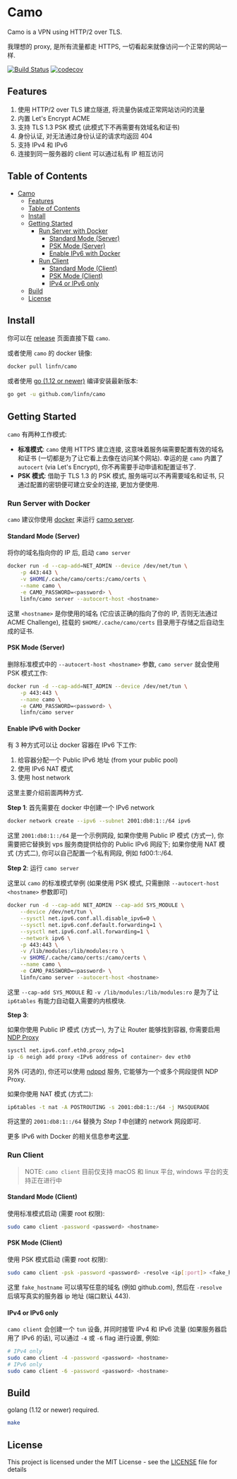 # Camo

Camo is a VPN using HTTP/2 over TLS.

我理想的 proxy, 是所有流量都走 HTTPS, 一切看起来就像访问一个正常的网站一样.

[![Build Status](https://travis-ci.com/linfn/camo.svg?branch=master)](https://travis-ci.com/linfn/camo)
[![codecov](https://codecov.io/gh/linfn/camo/branch/master/graph/badge.svg)](https://codecov.io/gh/linfn/camo)

## Features

1. 使用 HTTP/2 over TLS 建立隧道, 将流量伪装成正常网站访问的流量
2. 内置 Let's Encrypt ACME
3. 支持 TLS 1.3 PSK 模式 (此模式下不再需要有效域名和证书)
4. 身份认证, 对无法通过身份认证的请求均返回 404
5. 支持 IPv4 和 IPv6
6. 连接到同一服务器的 client 可以通过私有 IP 相互访问

## Table of Contents

- [Camo](#camo)
  - [Features](#features)
  - [Table of Contents](#table-of-contents)
  - [Install](#install)
  - [Getting Started](#getting-started)
    - [Run Server with Docker](#run-server-with-docker)
      - [Standard Mode (Server)](#standard-mode-server)
      - [PSK Mode (Server)](#psk-mode-server)
      - [Enable IPv6 with Docker](#enable-ipv6-with-docker)
    - [Run Client](#run-client)
      - [Standard Mode (Client)](#standard-mode-client)
      - [PSK Mode (Client)](#psk-mode-client)
      - [IPv4 or IPv6 only](#ipv4-or-ipv6-only)
  - [Build](#build)
  - [License](#license)

## Install

你可以在 [release](https://github.com/linfn/camo/releases) 页面直接下载 `camo`.

或者使用 `camo` 的 docker 镜像:

```sh
docker pull linfn/camo
```

或者使用 [go (1.12 or newer)](https://golang.org) 编译安装最新版本:

```sh
go get -u github.com/linfn/camo
```

## Getting Started

`camo` 有两种工作模式:

- **标准模式**: `camo` 使用 HTTPS 建立连接, 这意味着服务端需要配置有效的域名和证书 (一切都是为了让它看上去像在访问某个网站).
幸运的是 `camo` 内置了 `autocert` (via Let's Encrypt), 你不再需要手动申请和配置证书了.
- **PSK 模式**: 借助于 TLS 1.3 的 PSK 模式, 服务端可以不再需要域名和证书, 只通过配置的密钥便可建立安全的连接, 更加方便使用.

### Run Server with Docker

`camo` 建议你使用 [docker](https://get.docker.com/) 来运行 [camo server](https://hub.docker.com/r/linfn/camo).

#### Standard Mode (Server)

将你的域名指向你的 IP 后, 启动 `camo server`

```sh
docker run -d --cap-add=NET_ADMIN --device /dev/net/tun \
    -p 443:443 \
    -v $HOME/.cache/camo/certs:/camo/certs \
    --name camo \
    -e CAMO_PASSWORD=<password> \
    linfn/camo server --autocert-host <hostname>
```

这里 `<hostname>` 是你使用的域名 (它应该正确的指向了你的 IP, 否则无法通过 ACME Challenge), 挂载的 `$HOME/.cache/camo/certs` 目录用于存储之后自动生成的证书.

#### PSK Mode (Server)

删除标准模式中的 `--autocert-host <hostname>` 参数, `camo server` 就会使用 PSK 模式工作:

```sh
docker run -d --cap-add=NET_ADMIN --device /dev/net/tun \
    -p 443:443 \
    --name camo \
    -e CAMO_PASSWORD=<password> \
    linfn/camo server
```

#### Enable IPv6 with Docker

有 3 种方式可以让 docker 容器在 IPv6 下工作:

1. 给容器分配一个 Public IPv6 地址 (from your public pool)
2. 使用 IPv6 NAT 模式
3. 使用 host network

这里主要介绍前面两种方式.

**Step 1**: 首先需要在 docker 中创建一个 IPv6 network

```sh
docker network create --ipv6 --subnet 2001:db8:1::/64 ipv6
```

这里 `2001:db8:1::/64` 是一个示例网段, 如果你使用 Public IP 模式 (方式一), 你需要把它替换到 vps 服务商提供给你的 Public IPv6 网段下;
如果你使用 NAT 模式 (方式二), 你可以自己配置一个私有网段, 例如 fd00:1::/64.

**Step 2**: 运行 `camo server`

这里以 `camo` 的标准模式举例 (如果使用 PSK 模式, 只需删除 `--autocert-host <hostname>` 参数即可)

```sh
docker run -d --cap-add NET_ADMIN --cap-add SYS_MODULE \
    --device /dev/net/tun \
    --sysctl net.ipv6.conf.all.disable_ipv6=0 \
    --sysctl net.ipv6.conf.default.forwarding=1 \
    --sysctl net.ipv6.conf.all.forwarding=1 \
    --network ipv6 \
    -p 443:443 \
    -v /lib/modules:/lib/modules:ro \
    -v $HOME/.cache/camo/certs:/camo/certs \
    --name camo \
    -e CAMO_PASSWORD=<password> \
    linfn/camo server --autocert-host <hostname>
```

这里 `--cap-add SYS_MODULE` 和 `-v /lib/modules:/lib/modules:ro` 是为了让 `ip6tables` 有能力自动载入需要的内核模块.

**Step 3**:

如果你使用 Public IP 模式 (方式一), 为了让 Router 能够找到容器, 你需要启用 [NDP Proxy](https://en.wikipedia.org/wiki/Neighbor_Discovery_Protocol)

```sh
sysctl net.ipv6.conf.eth0.proxy_ndp=1
ip -6 neigh add proxy <IPv6 address of container> dev eth0
```

另外 (可选的), 你还可以使用 [ndppd](https://github.com/DanielAdolfsson/ndppd) 服务, 它能够为一个或多个网段提供 NDP Proxy.

如果你使用 NAT 模式 (方式二):

```sh
ip6tables -t nat -A POSTROUTING -s 2001:db8:1::/64 -j MASQUERADE
```

将这里的 `2001:db8:1::/64` 替换为 *Step 1* 中创建的 network 网段即可.

更多 IPv6 with Docker 的相关信息参考[这里](https://docs.docker.com/v17.09/engine/userguide/networking/default_network/ipv6/).

### Run Client

> NOTE: `camo client` 目前仅支持 macOS 和 linux 平台, windows 平台的支持正在进行中

#### Standard Mode (Client)

使用标准模式启动 (需要 root 权限):

```sh
sudo camo client -password <password> <hostname>
```

#### PSK Mode (Client)

使用 PSK 模式启动 (需要 root 权限):

```sh
sudo camo client -psk -password <password> -resolve <ip[:port]> <fake_hostname>
```

这里 `fake_hostname` 可以填写任意的域名 (例如 github.com), 然后在 `-resolve` 后填写真实的服务器 ip 地址 (端口默认 443).

#### IPv4 or IPv6 only

`camo client` 会创建一个 `tun` 设备, 并同时接管 IPv4 和 IPv6 流量 (如果服务器启用了 IPv6 的话), 可以通过 `-4` 或 `-6` flag 进行设置, 例如:

```sh
# IPv4 only
sudo camo client -4 -password <password> <hostname>
# IPv6 only
sudo camo client -6 -password <password> <hostname>
```

## Build

golang (1.12 or newer) required.

```sh
make
```

## License

This project is licensed under the MIT License - see the [LICENSE](LICENSE) file for details
